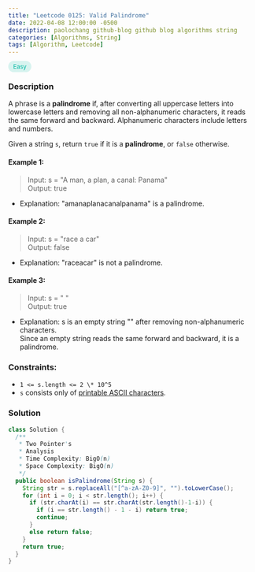 ```yaml
---
title: "Leetcode 0125: Valid Palindrome"
date: 2022-04-08 12:00:00 -0500
description: paolochang github-blog github blog algorithms string
categories: [Algorithms, String]
tags: [Algorithm, Leetcode]
---
```


<style type='text/css'>
[class*="easy"] {
  color: #00B8A3;
  font-size: 12px;
  padding: 4px 10px;
  border-radius: 21px;
  background-color: rgba(0, 184, 163, 0.15);
}
[class*="medium"] {
  color: #FFC01E;
  font-size: 12px;
  padding: 4px 10px;
  border-radius: 21px;
  background-color: #FFC01E26;
}
</style>

<span class=easy>Easy<span>

### Description

A phrase is a **palindrome** if, after converting all uppercase letters into lowercase letters and removing all non-alphanumeric characters, it reads the same forward and backward. Alphanumeric characters include letters and numbers.

Given a string `s`, return `true` if it is a **palindrome**, or `false` otherwise.

#### Example 1:

> Input: s = "A man, a plan, a canal: Panama"<br/>
> Output: true

- Explanation: "amanaplanacanalpanama" is a palindrome.

#### Example 2:

> Input: s = "race a car"<br/>
> Output: false

- Explanation: "raceacar" is not a palindrome.

#### Example 3:

> Input: s = " "<br/>
> Output: true

- Explanation: s is an empty string "" after removing non-alphanumeric characters.<br/>
  Since an empty string reads the same forward and backward, it is a palindrome.

### Constraints:

- `1 <= s.length <= 2 \* 10^5`
- `s` consists only of [printable ASCII characters](https://en.wikipedia.org/wiki/ASCII#Printable_characters).

### Solution

```java
class Solution {
  /**
   * Two Pointer's
   * Analysis
   * Time Complexity: BigO(n)
   * Space Complexity: BigO(n)
   */
  public boolean isPalindrome(String s) {
    String str = s.replaceAll("[^a-zA-Z0-9]", "").toLowerCase();
    for (int i = 0; i < str.length(); i++) {
      if (str.charAt(i) == str.charAt(str.length()-1-i)) {
        if (i == str.length() - 1 - i) return true;
        continue;
      }
      else return false;
    }
    return true;
  }
}
```
